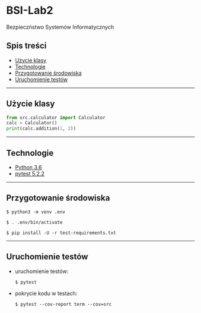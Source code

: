 # BSI-Lab2
Bezpieczństwo Systemów Informatycznych
## Spis treści
- [Użycie klasy](#Użycie-klasy "Przejdź do użycia klasy")
- [Technologie](#Technologie "Przejdź do wykorzystanych Technologii")
- [Przygotowanie środowiska](#Przygotowanie-środowiska "Przejdź do konfiguracji środowiska")
- [Uruchomienie testów](#Uruchomienie-testów "Przejdź do uruchomienia testów")
---
## Użycie klasy
```python
from src.calculator import Calculator
calc = Calculator()
print(calc.addition(1, 2))
```
---
## Technologie
- [Python 3.6](https://docs.python.org/3.6/ "Dokumentacja Python'a")
- [pytest 5.2.2](https://docs.pytest.org/en/latest/contents.html "Dokumentacja pytest'a")
---
## Przygotowanie środowiska
```console
$ python3 -m venv .env
```
```console
$ . .env/bin/activate
```
```console
$ pip install -U -r test-requirements.txt
```
---
## Uruchomienie testów
- uruchomienie testów:
    ```console
    $ pytest
    ```
- pokrycie kodu w testach:
    ```console
    $ pytest --cov-report term --cov=src
    ```

